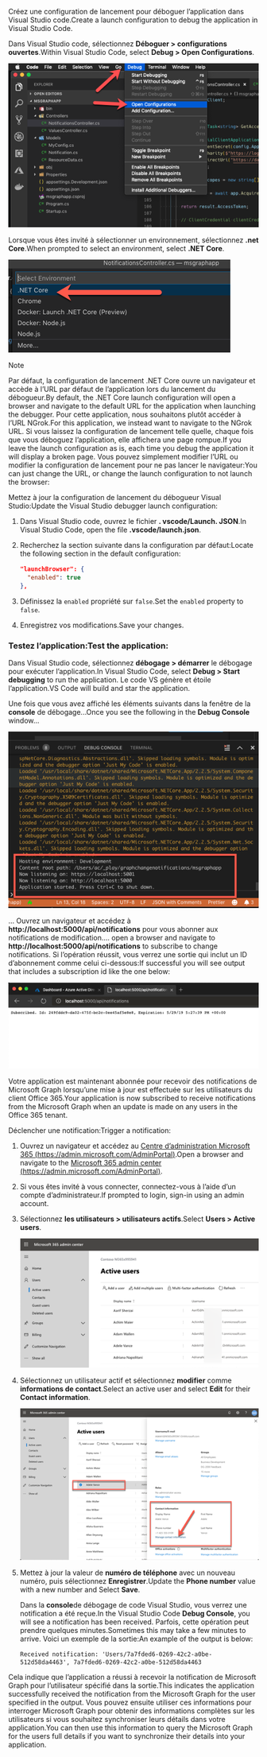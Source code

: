 <!-- markdownlint-disable MD002 MD041 -->

<span data-ttu-id="3b5fc-101">Créez une configuration de lancement pour déboguer l’application dans Visual Studio code.</span><span class="sxs-lookup"><span data-stu-id="3b5fc-101">Create a launch configuration to debug the application in Visual Studio Code.</span></span>

<span data-ttu-id="3b5fc-102">Dans Visual Studio code, sélectionnez **Déboguer > configurations ouvertes**.</span><span class="sxs-lookup"><span data-stu-id="3b5fc-102">Within Visual Studio Code, select **Debug > Open Configurations**.</span></span>

  ![Capture d’un code VS pour l’ouverture de configurations de lancement](./images/vscode-debugapp-01.png)

<span data-ttu-id="3b5fc-104">Lorsque vous êtes invité à sélectionner un environnement, sélectionnez **.net Core**.</span><span class="sxs-lookup"><span data-stu-id="3b5fc-104">When prompted to select an environment, select **.NET Core**.</span></span>

  ![Capture d’une vidéo de code VS création d’une configuration de lancement pour .NET Core](./images/vscode-debugapp-02.png)

> [!NOTE]
> <span data-ttu-id="3b5fc-106">Par défaut, la configuration de lancement .NET Core ouvre un navigateur et accède à l’URL par défaut de l’application lors du lancement du débogueur.</span><span class="sxs-lookup"><span data-stu-id="3b5fc-106">By default, the .NET Core launch configuration will open a browser and navigate to the default URL for the application when launching the debugger.</span></span> <span data-ttu-id="3b5fc-107">Pour cette application, nous souhaitons plutôt accéder à l’URL NGrok.</span><span class="sxs-lookup"><span data-stu-id="3b5fc-107">For this application, we instead want to navigate to the NGrok URL.</span></span> <span data-ttu-id="3b5fc-108">Si vous laissez la configuration de lancement telle quelle, chaque fois que vous déboguez l’application, elle affichera une page rompue.</span><span class="sxs-lookup"><span data-stu-id="3b5fc-108">If you leave the launch configuration as is, each time you debug the application it will display a broken page.</span></span> <span data-ttu-id="3b5fc-109">Vous pouvez simplement modifier l’URL ou modifier la configuration de lancement pour ne pas lancer le navigateur:</span><span class="sxs-lookup"><span data-stu-id="3b5fc-109">You can just change the URL, or change the launch configuration to not launch the browser:</span></span>

<span data-ttu-id="3b5fc-110">Mettez à jour la configuration de lancement du débogueur Visual Studio:</span><span class="sxs-lookup"><span data-stu-id="3b5fc-110">Update the Visual Studio debugger launch configuration:</span></span>

  1. <span data-ttu-id="3b5fc-111">Dans Visual Studio code, ouvrez le fichier **. vscode/Launch. JSON**.</span><span class="sxs-lookup"><span data-stu-id="3b5fc-111">In Visual Studio Code, open the file **.vscode/launch.json**.</span></span>
  1. <span data-ttu-id="3b5fc-112">Recherchez la section suivante dans la configuration par défaut:</span><span class="sxs-lookup"><span data-stu-id="3b5fc-112">Locate the following section in the default configuration:</span></span>

      ```json
      "launchBrowser": {
        "enabled": true
      },
      ```

  1. <span data-ttu-id="3b5fc-113">Définissez la `enabled` propriété sur `false`.</span><span class="sxs-lookup"><span data-stu-id="3b5fc-113">Set the `enabled` property to `false`.</span></span>
  1. <span data-ttu-id="3b5fc-114">Enregistrez vos modifications.</span><span class="sxs-lookup"><span data-stu-id="3b5fc-114">Save your changes.</span></span>

### <a name="test-the-application"></a><span data-ttu-id="3b5fc-115">Testez l’application:</span><span class="sxs-lookup"><span data-stu-id="3b5fc-115">Test the application:</span></span>

<span data-ttu-id="3b5fc-116">Dans Visual Studio code, sélectionnez **débogage > démarrer** le débogage pour exécuter l’application.</span><span class="sxs-lookup"><span data-stu-id="3b5fc-116">In Visual Studio Code, select **Debug > Start debugging** to run the application.</span></span> <span data-ttu-id="3b5fc-117">Le code VS génère et étoile l’application.</span><span class="sxs-lookup"><span data-stu-id="3b5fc-117">VS Code will build and star the application.</span></span>

<span data-ttu-id="3b5fc-118">Une fois que vous avez affiché les éléments suivants dans la fenêtre de la **console** de débogage...</span><span class="sxs-lookup"><span data-stu-id="3b5fc-118">Once you see the following in the **Debug Console** window...</span></span>

![Capture d’écran de la console de débogage de code VS](./images/vscode-debugapp-03.png)

<span data-ttu-id="3b5fc-120">... Ouvrez un navigateur et accédez à **http://localhost:5000/api/notifications** pour vous abonner aux notifications de modification.</span><span class="sxs-lookup"><span data-stu-id="3b5fc-120">... open a browser and navigate to **http://localhost:5000/api/notifications** to subscribe to change notifications.</span></span> <span data-ttu-id="3b5fc-121">Si l’opération réussit, vous verrez une sortie qui inclut un ID d’abonnement comme celui ci-dessous:</span><span class="sxs-lookup"><span data-stu-id="3b5fc-121">If successful you will see output that includes a subscription id like the one below:</span></span>

![Capture d’écran d’un abonnement réussi](./images/vscode-debugapp-04.png)

<span data-ttu-id="3b5fc-123">Votre application est maintenant abonnée pour recevoir des notifications de Microsoft Graph lorsqu’une mise à jour est effectuée sur les utilisateurs du client Office 365.</span><span class="sxs-lookup"><span data-stu-id="3b5fc-123">Your application is now subscribed to receive notifications from the Microsoft Graph when an update is made on any users in the Office 365 tenant.</span></span>

<span data-ttu-id="3b5fc-124">Déclencher une notification:</span><span class="sxs-lookup"><span data-stu-id="3b5fc-124">Trigger a notification:</span></span>

1. <span data-ttu-id="3b5fc-125">Ouvrez un navigateur et accédez au [Centre d’administration Microsoft 365 (https://admin.microsoft.com/AdminPortal)](https://admin.microsoft.com/AdminPortal).</span><span class="sxs-lookup"><span data-stu-id="3b5fc-125">Open a browser and navigate to the [Microsoft 365 admin center (https://admin.microsoft.com/AdminPortal)](https://admin.microsoft.com/AdminPortal).</span></span>
1. <span data-ttu-id="3b5fc-126">Si vous êtes invité à vous connecter, connectez-vous à l’aide d’un compte d’administrateur.</span><span class="sxs-lookup"><span data-stu-id="3b5fc-126">If prompted to login, sign-in using an admin account.</span></span>
1. <span data-ttu-id="3b5fc-127">Sélectionnez **les utilisateurs > utilisateurs actifs**.</span><span class="sxs-lookup"><span data-stu-id="3b5fc-127">Select **Users > Active users**.</span></span>

    ![Capture d’écran du centre d’administration Microsoft 365](./images/vscode-debugapp-05.png)

1. <span data-ttu-id="3b5fc-129">Sélectionnez un utilisateur actif et sélectionnez **modifier** comme **informations de contact**.</span><span class="sxs-lookup"><span data-stu-id="3b5fc-129">Select an active user and select **Edit** for their **Contact information**.</span></span>

    ![Capture d’écran des détails d’un utilisateur](./images/vscode-debugapp-06.png)

1. <span data-ttu-id="3b5fc-131">Mettez à jour la valeur de **numéro de téléphone** avec un nouveau numéro, puis sélectionnez **Enregistrer**.</span><span class="sxs-lookup"><span data-stu-id="3b5fc-131">Update the **Phone number** value with a new number and Select **Save**.</span></span>

    <span data-ttu-id="3b5fc-132">Dans la **console**de débogage de code Visual Studio, vous verrez une notification a été reçue.</span><span class="sxs-lookup"><span data-stu-id="3b5fc-132">In the Visual Studio Code **Debug Console**, you will see a notification has been received.</span></span> <span data-ttu-id="3b5fc-133">Parfois, cette opération peut prendre quelques minutes.</span><span class="sxs-lookup"><span data-stu-id="3b5fc-133">Sometimes this may take a few minutes to arrive.</span></span> <span data-ttu-id="3b5fc-134">Voici un exemple de la sortie:</span><span class="sxs-lookup"><span data-stu-id="3b5fc-134">An example of the output is below:</span></span>

    ```shell
    Received notification: 'Users/7a7fded6-0269-42c2-a0be-512d58da4463', 7a7fded6-0269-42c2-a0be-512d58da4463
    ```

<span data-ttu-id="3b5fc-135">Cela indique que l’application a réussi à recevoir la notification de Microsoft Graph pour l’utilisateur spécifié dans la sortie.</span><span class="sxs-lookup"><span data-stu-id="3b5fc-135">This indicates the application successfully received the notification from the Microsoft Graph for the user specified in the output.</span></span> <span data-ttu-id="3b5fc-136">Vous pouvez ensuite utiliser ces informations pour interroger Microsoft Graph pour obtenir des informations complètes sur les utilisateurs si vous souhaitez synchroniser leurs détails dans votre application.</span><span class="sxs-lookup"><span data-stu-id="3b5fc-136">You can then use this information to query the Microsoft Graph for the users full details if you want to synchronize their details into your application.</span></span>